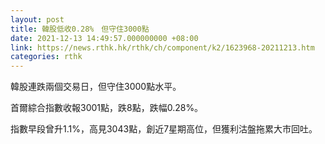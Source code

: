 ```yaml
---
layout: post
title: 韓股低收0.28%　但守住3000點
date: 2021-12-13 14:49:57.000000000 +08:00
link: https://news.rthk.hk/rthk/ch/component/k2/1623968-20211213.htm
categories: rthk
---
```


韓股連跌兩個交易日，但守住3000點水平。

首爾綜合指數收報3001點，跌8點，跌幅0.28%。

指數早段曾升1.1%，高見3043點，創近7星期高位，但獲利沽盤拖累大市回吐。
